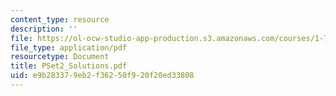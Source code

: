 ```yaml
---
content_type: resource
description: ''
file: https://ol-ocw-studio-app-production.s3.amazonaws.com/courses/1-725j-chemicals-in-the-environment-fate-and-transport-fall-2004/e9b283379eb2f36250f920f20ed33808_PSet2_Solutions.pdf
file_type: application/pdf
resourcetype: Document
title: PSet2_Solutions.pdf
uid: e9b28337-9eb2-f362-50f9-20f20ed33808
---
```

